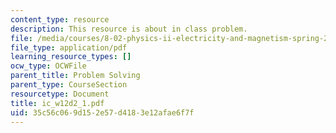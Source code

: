 ```yaml
---
content_type: resource
description: This resource is about in class problem.
file: /media/courses/8-02-physics-ii-electricity-and-magnetism-spring-2007/35c56c069d152e57d4183e12afae6f7f_ic_w12d2_1.pdf
file_type: application/pdf
learning_resource_types: []
ocw_type: OCWFile
parent_title: Problem Solving
parent_type: CourseSection
resourcetype: Document
title: ic_w12d2_1.pdf
uid: 35c56c06-9d15-2e57-d418-3e12afae6f7f
---
```

